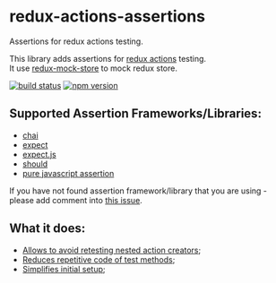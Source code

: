 # redux-actions-assertions 
Assertions for redux actions testing.

This library adds assertions for [redux actions](http://redux.js.org/docs/advanced/AsyncActions.html) testing.  
It use [redux-mock-store](https://github.com/arnaudbenard/redux-mock-store) to mock redux store.

[![build status](https://img.shields.io/travis/redux-things/redux-actions-assertions/master.svg?style=flat-square)](https://travis-ci.org/redux-things/redux-actions-assertions)
[![npm version](https://img.shields.io/npm/v/redux-actions-assertions.svg?style=flat-square)](https://www.npmjs.com/package/redux-actions-assertions)

## Supported Assertion Frameworks/Libraries:
- [chai](http://dmitry.js.org/redux-actions-assertions/chai.html)
- [expect](http://dmitry.js.org/redux-actions-assertions/expect.html)
- [expect.js](http://dmitry.js.org/redux-actions-assertions/expectjs.html)
- [should](http://dmitry.js.org/redux-actions-assertions/should.html)
- [pure javascript assertion](http://dmitry.js.org/redux-actions-assertions/javascript.html)

If you have not found assertion framework/library that you are using - please add comment into [this issue](https://github.com/dmitry-zaets/redux-actions-assertions/issues/3).

## What it does:
- [Allows to avoid retesting nested action creators](http://dmitry.js.org/redux-actions-assertions/what_it_does.html#allows-to-avoid-retesting-nested-action-creators);
- [Reduces repetitive code of test methods](http://dmitry.js.org/redux-actions-assertions/what_it_does.html#reduces-repetitive-code-of-test-methods);
- [Simplifies initial setup](http://dmitry.js.org/redux-actions-assertions/what_it_does.html#simplifies-initial-setup);
